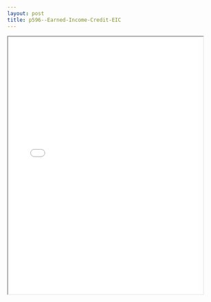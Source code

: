 ```yaml
---
layout: post
title: p596--Earned-Income-Credit-EIC
---
```


<div class="pdf-container">
<iframe src="/ea/_pdf-2-md/p596--Earned-Income-Credit-EIC.pdf" height="600" width="90%" allowFullScreen="true"></iframe>
</div>

